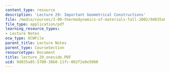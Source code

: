 ```yaml
---
content_type: resource
description: 'Lecture 29: Important Geometrical Constructions'
file: /media/courses/3-00-thermodynamics-of-materials-fall-2002/9d835a85570038b811fc002f2e8e5060_lecture_29_oneside.PDF
file_type: application/pdf
learning_resource_types:
- Lecture Notes
ocw_type: OCWFile
parent_title: Lecture Notes
parent_type: CourseSection
resourcetype: Document
title: lecture_29_oneside.PDF
uid: 9d835a85-5700-38b8-11fc-002f2e8e5060
---
```

